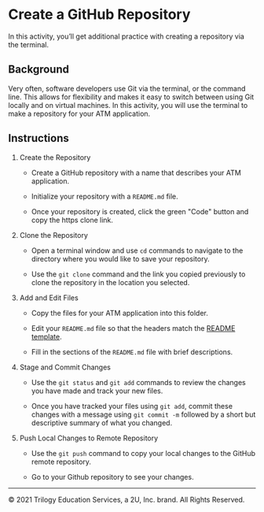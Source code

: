 # Create a GitHub Repository

In this activity, you’ll get additional practice with creating a repository via the terminal.

## Background

Very often, software developers use Git via the terminal, or the command line. This allows for flexibility and makes it easy to switch between using Git locally and on virtual machines. In this activity, you will use the terminal to make a repository for your ATM application.

## Instructions

1. Create the Repository

    * Create a GitHub repository with a name that describes your ATM application.

    * Initialize your repository with a `README.md` file.

    * Once your repository is created, click the green "Code" button and copy the https clone link.

2. Clone the Repository

    * Open a terminal window and use `cd` commands to navigate to the directory where you would like to save your repository.

    * Use the `git clone` command and the link you copied previously to clone the repository in the location you selected.

3. Add and Edit Files

    * Copy the files for your ATM application into this folder.

    * Edit your `README.md` file so that the headers match the [README template](Template/README.md).

    * Fill in the sections of the `README.md` file with brief descriptions.

4. Stage and Commit Changes

    * Use the `git status` and `git add` commands to review the changes you have made and track your new files.

    * Once you have tracked your files using `git add`, commit these changes with a message using `git commit -m` followed by a short but descriptive summary of what you changed.

5. Push Local Changes to Remote Repository

    * Use the `git push` command to copy your local changes to the GitHub remote repository.

    * Go to your Github repository to see your changes.

---

© 2021 Trilogy Education Services, a 2U, Inc. brand. All Rights Reserved.
